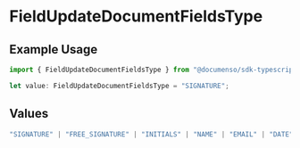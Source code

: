 # FieldUpdateDocumentFieldsType

## Example Usage

```typescript
import { FieldUpdateDocumentFieldsType } from "@documenso/sdk-typescript/models/operations";

let value: FieldUpdateDocumentFieldsType = "SIGNATURE";
```

## Values

```typescript
"SIGNATURE" | "FREE_SIGNATURE" | "INITIALS" | "NAME" | "EMAIL" | "DATE" | "TEXT" | "NUMBER" | "RADIO" | "CHECKBOX" | "DROPDOWN"
```